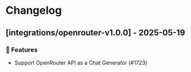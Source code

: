 # Changelog

## [integrations/openrouter-v1.0.0] - 2025-05-19

### 🚀 Features

- Support OpenRouter API as a Chat Generator (#1723)

<!-- generated by git-cliff -->

